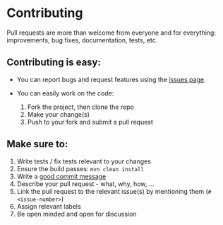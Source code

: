 # Contributing

Pull requests are more than welcome from everyone and for everything: improvements, bug fixes, documentation, tests, etc.  

## Contributing is easy:

* You can report bugs and request features using the [issues page][issues].



* You can easily work on the code:
  1. Fork the project, then clone the repo
  1. Make your change(s)
  1. Push to your fork and submit a pull request

## Make sure to:
1. Write tests / fix tests relevant to your changes
1. Ensure the build passes: `mvn clean install`
1. Write a [good commit message][git-commit]
1. Describe your pull request - what, why, how, ...
1. Link the pull request to the relevant issue(s) by mentioning them (`#<issue-number>`)
1. Assign relevant labels
1. Be open minded and open for discussion


[issues]: https://github.com/eBay/commands-cli/issues
[git-commit]: https://chris.beams.io/posts/git-commit/
